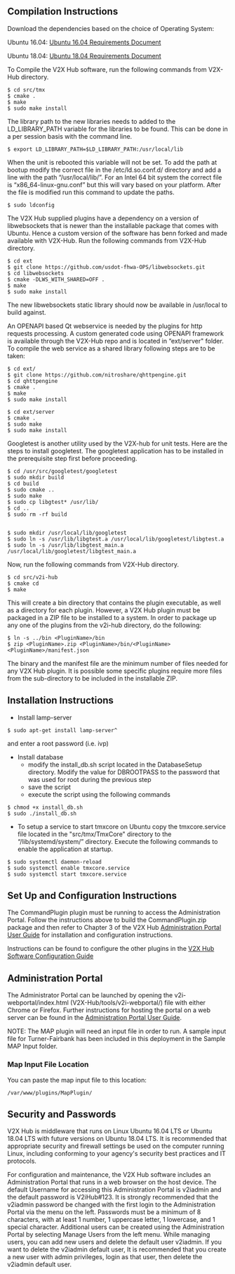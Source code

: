 ## Compilation Instructions

Download the dependencies based on the choice of Operating System:

Ubuntu 16.04: [Ubuntu 16.04 Requirements Document](Ubuntu_16.04_Requirements.md)

Ubuntu 18.04: [Ubuntu 18.04 Requirements Document](Ubuntu_18.04_Requirements.md)

To Compile the V2X Hub software, run the following commands from V2X-Hub directory.

```
$ cd src/tmx
$ cmake .
$ make 
$ sudo make install
```

The library path to the new libraries needs to added to the LD_LIBRARY_PATH variable for the libraries to be found. This can be done in a per session basis with the command line.

```
$ export LD_LIBRARY_PATH=$LD_LIBRARY_PATH:/usr/local/lib
```

When the unit is rebooted this variable will not be set. To add the path at bootup modify the correct file in the /etc/ld.so.conf.d/ directory and add a line with the path “/usr/local/lib/”. For an Intel 64 bit system the correct file is “x86_64-linux-gnu.conf” but this will vary based on your platform. After the file is modified run this command to update the paths.

```
$ sudo ldconfig
```

The V2X Hub supplied plugins have a dependency on a version of libwebsockets that is newer than the installable package that comes with Ubuntu. Hence a custom version of the software has benn forked and made available with V2X-Hub. Run the following commands from V2X-Hub directory.

```
$ cd ext
$ git clone https://github.com/usdot-fhwa-OPS/libwebsockets.git
$ cd libwebsockets
$ cmake -DLWS_WITH_SHARED=OFF .
$ make
$ sudo make install
```

The new libwebsockets static library should now be available in /usr/local to build against.


An OPENAPI based Qt webservice is needed by the plugins for http requests processing. A custom generated code using OPENAPI framework is available through the V2X-Hub repo and is located in “ext/server" folder. To compile the web service as a shared library following steps are to be taken:

```
$ cd ext/
$ git clone https://github.com/nitroshare/qhttpengine.git
$ cd qhttpengine
$ cmake . 
$ make 
$ sudo make install

$ cd ext/server
$ cmake .
$ sudo make 
$ sudo make install 
```
Googletest is another utility used by the V2X-hub for unit tests. Here are the steps to install googletest. The googletest application has to be installed in the prerequisite step first before proceeding. 

```
$ cd /usr/src/googletest/googletest
$ sudo mkdir build
$ cd build
$ sudo cmake ..
$ sudo make
$ sudo cp libgtest* /usr/lib/
$ cd ..
$ sudo rm -rf build


$ sudo mkdir /usr/local/lib/googletest
$ sudo ln -s /usr/lib/libgtest.a /usr/local/lib/googletest/libgtest.a
$ sudo ln -s /usr/lib/libgtest_main.a /usr/local/lib/googletest/libgtest_main.a
```

Now, run the following commands from V2X-Hub directory.
```
$ cd src/v2i-hub
$ cmake cd 
$ make
```

This will create a bin directory that contains the plugin executable, as well as a directory for each plugin.  However, a V2X Hub plugin must be packaged in a ZIP file to be installed to a system.  In order to package up any one of the plugins from the v2i-hub directory, do the following:

```
$ ln -s ../bin <PluginName>/bin
$ zip <PluginName>.zip <PluginName>/bin/<PluginName> <PluginName>/manifest.json
```

The binary and the manifest file are the minimum number of files needed for any V2X Hub plugin.  It is possible some specific plugins require more files from the sub-directory to be included in the installable ZIP.

## Installation Instructions
* Install lamp-server
```
$ sudo apt-get install lamp-server^
```
and enter a root password (i.e. ivp)
* Install database
	* modify the install_db.sh script located in the DatabaseSetup directory.  Modify the value for DBROOTPASS to the password that was used for root during the previous step
	* save the script
	* execute the script using the following commands
```
$ chmod +x install_db.sh
$ sudo ./install_db.sh
```
* To setup a service to start tmxcore on Ubuntu copy the tmxcore.service file located in the "src/tmx/TmxCore" directory to the “/lib/systemd/system/” directory. Execute the following commands to enable the application at startup.
```
$ sudo systemctl daemon-reload
$ sudo systemctl enable tmxcore.service
$ sudo systemctl start tmxcore.service
```

## Set Up and Configuration Instructions

The CommandPlugin plugin must be running to access the Administration Portal. Follow the instructions above to build the CommandPlugin.zip package and then refer to Chapter 3 of the V2X Hub [Administration Portal User Guide](https://usdot-carma.atlassian.net/wiki/spaces/CH/pages/174620673/V2X+Hub+Project+Documentation?preview=/174620673/174981124/V2X_Hub_AdministrationPortalUserGuide_3-2.docx) for installation and configuration instructions.

Instructions can be found to configure the other plugins in the [V2X Hub Software Configuration Guide](https://usdot-carma.atlassian.net/wiki/spaces/CH/pages/174620673/V2X+Hub+Project+Documentation?preview=/174620673/174817284/V2X_Hub_Software_Configuration_Guide_3-2.docx)

## Administration Portal

The Administrator Portal can be launched by opening the v2i-webportal/index.html (V2X-Hub/tools/v2i-webportal/) file with either Chrome or Firefox. Further instructions for hosting the portal on a web server can be found in the [Administration Portal User Guide](https://usdot-carma.atlassian.net/wiki/spaces/CH/pages/174620673/V2X+Hub+Project+Documentation?preview=/174620673/174981124/V2X_Hub_AdministrationPortalUserGuide_3-2.docx).

NOTE: The MAP plugin will need an input file in order to run.  A sample input file for Turner-Fairbank has been included in this deployment in the Sample MAP Input folder.

### Map Input File Location

You can paste the map input file to this location:
```
/var/www/plugins/MapPlugin/
```

## Security and Passwords
V2X Hub is middleware that runs on Linux Ubuntu 16.04 LTS or Ubuntu 18.04 LTS with future versions on Ubuntu 18.04 LTS. It is recommended that appropriate security and firewall settings be used on the computer running Linux, including conforming to your agency's security best practices and IT protocols.

For configuration and maintenance, the V2X Hub software includes an Administration Portal that runs in a web browser on the host device. The default Username for accessing this Administration Portal is v2iadmin and the default password is V2iHub#123. It is strongly recommended that the v2iadmin password be changed with the first login to the Administration Portal via the menu on the left. Passwords must be a minimum of 8 characters, with at least 1 number, 1 uppercase letter, 1 lowercase, and 1 special character.  Additional users can be created using the Administration Portal by selecting Manage Users from the left menu.  While managing users, you can add new users and delete the default user v2iadmin.  If you want to delete the v2iadmin default user, It is recommended that you create a new user with admin privileges, login as that user, then delete the v2iadmin default user.

